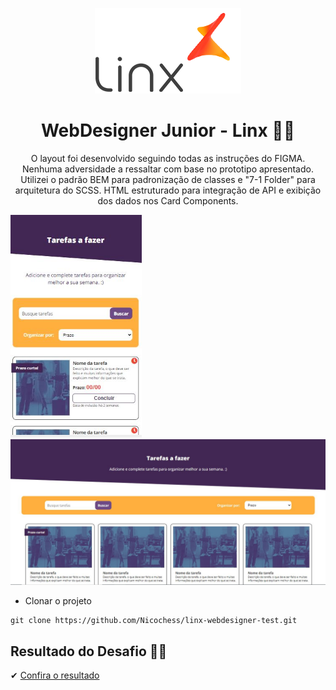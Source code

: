 <p align='center'><img src='./imgs/linxLogo.png'></p>  
<h1 align='center'>WebDesigner Junior - Linx 🐱‍🏍</h1>  
<p align='center'>O layout foi desenvolvido seguindo todas as instruções do FIGMA. Nenhuma adversidade a ressaltar com base no prototipo apresentado. Utilizei o padrão BEM para padronização de classes e "7-1 Folder" para arquitetura do SCSS. HTML estruturado para integração de API e exibição dos dados nos Card Components. </p>  
<p align='center'>
 <p align='left'><img src='./imgs/mobileLayout.JPG' width='210px'> <img src='./imgs/desktopLayout.JPG' width='700px'></p>
 </p>  


 - Clonar o projeto
```
git clone https://github.com/Nicochess/linx-webdesigner-test.git
```
<h2>Resultado do Desafio 🐱‍💻</h2>
<p> ✔ <a href='https://nicochess.github.io/linx-webdesigner/'>Confira o resultado</a></p>
